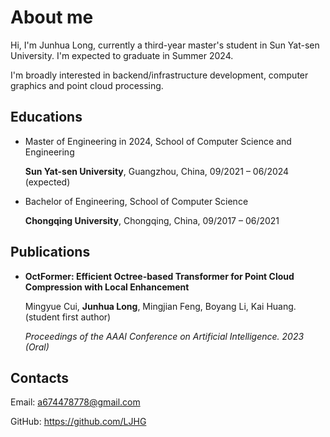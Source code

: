 # About me

Hi, I'm Junhua Long, currently a third-year master's student in Sun Yat-sen University. I'm expected to graduate in Summer 2024.

I'm broadly interested in  backend/infrastructure development, computer graphics and point cloud processing.



## Educations

- Master of Engineering in 2024, School of Computer Science and Engineering

  **Sun Yat-sen University**, Guangzhou, China, 09/2021 – 06/2024 (expected)

- Bachelor of Engineering, School of Computer Science

  **Chongqing University**, Chongqing, China, 09/2017 – 06/2021



## Publications

- **OctFormer: Efficient Octree-based Transformer for Point Cloud Compression with Local Enhancement**

  Mingyue Cui, **Junhua Long**, Mingjian Feng, Boyang Li, Kai Huang. (student first author)

  *Proceedings of the AAAI Conference on Artificial Intelligence. 2023 (Oral)*



## Contacts

Email: [a674478778@gmail.com](mailto:a674478778@gmail.com)

GitHub: https://github.com/LJHG
